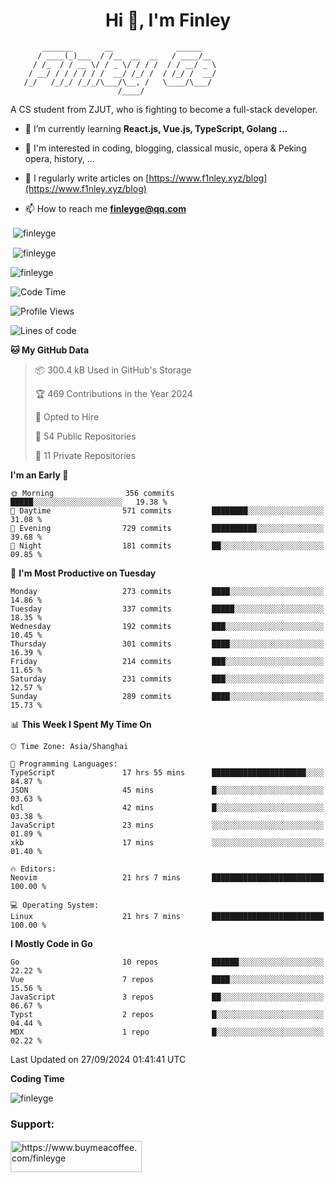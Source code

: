 <h1 align="center">Hi 👋, I'm Finley</h1>

```text
       _______       __              ______   
      / ____(_)___  / /__  __  __   / ____/__ 
     / /_  / / __ \/ / _ \/ / / /  / / __/ _ \
    / __/ / / / / / /  __/ /_/ /  / /_/ /  __/
   /_/   /_/_/ /_/_/\___/\__, /   \____/\___/
                        /____/                
```

<p align="left">

A CS student from ZJUT,
who is fighting to become a full-stack developer.

</p>

<p align="left">

- 🌱 I’m currently learning **React.js, Vue.js, TypeScript, Golang ...**

- 🧠 I'm interested in coding, blogging, classical music, opera & Peking opera, history, ...

- 📝 I regularly write articles on [https://www.f1nley.xyz/blog](https://www.f1nley.xyz/blog)

- 📫 How to reach me **finleyge@qq.com**

</p>

<p>&nbsp;<img align="center" src="https://github-readme-stats.vercel.app/api/top-langs/?username=finleyge&show_icons=true&locale=en&hide=javascript,html,tex" alt="finleyge" /></p>

<p>&nbsp;<img align="center" src="https://github-readme-stats.vercel.app/api?username=finleyge&show_icons=true&locale=en" alt="finleyge" /></p>

<p><img align="center" src="https://github-readme-streak-stats.herokuapp.com/?user=finleyge&" alt="finleyge" /></p>

<!--START_SECTION:waka-->
![Code Time](http://img.shields.io/badge/Code%20Time-1%2C873%20hrs%208%20mins-blue)

![Profile Views](http://img.shields.io/badge/Profile%20Views-16-blue)

![Lines of code](https://img.shields.io/badge/From%20Hello%20World%20I%27ve%20Written-1.3%20million%20lines%20of%20code-blue)

**🐱 My GitHub Data** 

> 📦 300.4 kB Used in GitHub's Storage 
 > 
> 🏆 469 Contributions in the Year 2024
 > 
> 💼 Opted to Hire
 > 
> 📜 54 Public Repositories 
 > 
> 🔑 11 Private Repositories 
 > 
**I'm an Early 🐤** 

```text
🌞 Morning                356 commits         █████░░░░░░░░░░░░░░░░░░░░   19.38 % 
🌆 Daytime                571 commits         ████████░░░░░░░░░░░░░░░░░   31.08 % 
🌃 Evening                729 commits         ██████████░░░░░░░░░░░░░░░   39.68 % 
🌙 Night                  181 commits         ██░░░░░░░░░░░░░░░░░░░░░░░   09.85 % 
```
📅 **I'm Most Productive on Tuesday** 

```text
Monday                   273 commits         ████░░░░░░░░░░░░░░░░░░░░░   14.86 % 
Tuesday                  337 commits         █████░░░░░░░░░░░░░░░░░░░░   18.35 % 
Wednesday                192 commits         ███░░░░░░░░░░░░░░░░░░░░░░   10.45 % 
Thursday                 301 commits         ████░░░░░░░░░░░░░░░░░░░░░   16.39 % 
Friday                   214 commits         ███░░░░░░░░░░░░░░░░░░░░░░   11.65 % 
Saturday                 231 commits         ███░░░░░░░░░░░░░░░░░░░░░░   12.57 % 
Sunday                   289 commits         ████░░░░░░░░░░░░░░░░░░░░░   15.73 % 
```


📊 **This Week I Spent My Time On** 

```text
🕑︎ Time Zone: Asia/Shanghai

💬 Programming Languages: 
TypeScript               17 hrs 55 mins      █████████████████████░░░░   84.87 % 
JSON                     45 mins             █░░░░░░░░░░░░░░░░░░░░░░░░   03.63 % 
kdl                      42 mins             █░░░░░░░░░░░░░░░░░░░░░░░░   03.38 % 
JavaScript               23 mins             ░░░░░░░░░░░░░░░░░░░░░░░░░   01.89 % 
xkb                      17 mins             ░░░░░░░░░░░░░░░░░░░░░░░░░   01.40 % 

🔥 Editors: 
Neovim                   21 hrs 7 mins       █████████████████████████   100.00 % 

💻 Operating System: 
Linux                    21 hrs 7 mins       █████████████████████████   100.00 % 
```

**I Mostly Code in Go** 

```text
Go                       10 repos            ██████░░░░░░░░░░░░░░░░░░░   22.22 % 
Vue                      7 repos             ████░░░░░░░░░░░░░░░░░░░░░   15.56 % 
JavaScript               3 repos             ██░░░░░░░░░░░░░░░░░░░░░░░   06.67 % 
Typst                    2 repos             █░░░░░░░░░░░░░░░░░░░░░░░░   04.44 % 
MDX                      1 repo              █░░░░░░░░░░░░░░░░░░░░░░░░   02.22 % 
```




 Last Updated on 27/09/2024 01:41:41 UTC
<!--END_SECTION:waka-->
**Coding Time**
<p>
       <img align="center" src="https://wakatime.com/share/@1f267603-cf28-47c9-a32c-2753500710e7/96d852e9-5832-42ff-acaa-a48a5371ba9d.svg" alt="finleyge" />
</p>

</p>


<h3 align="left">Support:</h3>

<p align="left">

<a href="https://www.buymeacoffee.com/finleyge"> <img align="left" src="https://cdn.buymeacoffee.com/buttons/v2/default-yellow.png" height="50" width="210" alt="https://www.buymeacoffee.com/finleyge" />

</a>
</p>
